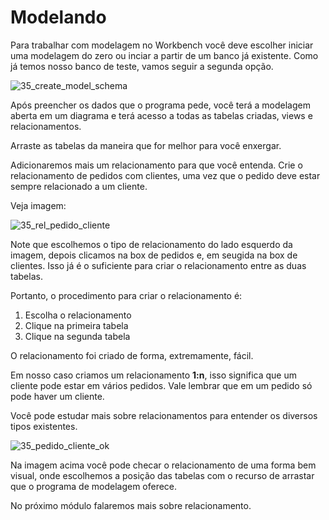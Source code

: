 # Modelando

Para trabalhar com modelagem no Workbench você deve escolher iniciar uma modelagem do zero ou inciar a partir de um banco já existente. Como já temos nosso banco de teste, vamos seguir a segunda opção.

![35_create_model_schema](./images/35_create_model_schema.png "35_create_model_schema")

Após preencher os dados que o programa pede, você terá a modelagem aberta em um diagrama e terá acesso a todas as tabelas criadas, views e relacionamentos.

Arraste as tabelas da maneira que for melhor para você enxergar.

Adicionaremos mais um relacionamento para que você entenda. Crie o relacionamento de pedidos com clientes, uma vez que o pedido deve estar sempre relacionado a um cliente.

Veja imagem:

![35_rel_pedido_cliente](./images/35_rel_pedido_cliente.png "35_rel_pedido_client")

Note que escolhemos o tipo de relacionamento do lado esquerdo da imagem, depois clicamos na box de pedidos e, em seugida na box de clientes. Isso já é o suficiente para criar o relacionamento entre as duas tabelas.

Portanto, o procedimento para criar o relacionamento é:

1. Escolha o relacionamento
2. Clique na primeira tabela
3. Clique na segunda tabela

O relacionamento foi criado de forma, extremamente, fácil.

Em nosso caso criamos um relacionamento **1:n**, isso significa que um cliente pode estar em vários pedidos. Vale lembrar que em um pedido só pode haver um cliente.

Você pode estudar mais sobre relacionamentos para entender os diversos tipos existentes.

![35_pedido_cliente_ok](./images/35_pedido_cliente_ok.png "35_pedido_cliente_ok")

Na imagem acima você pode checar o relacionamento de uma forma bem visual, onde escolhemos a posição das tabelas com o recurso de arrastar que o programa de modelagem oferece.

No próximo módulo falaremos mais sobre relacionamento.
